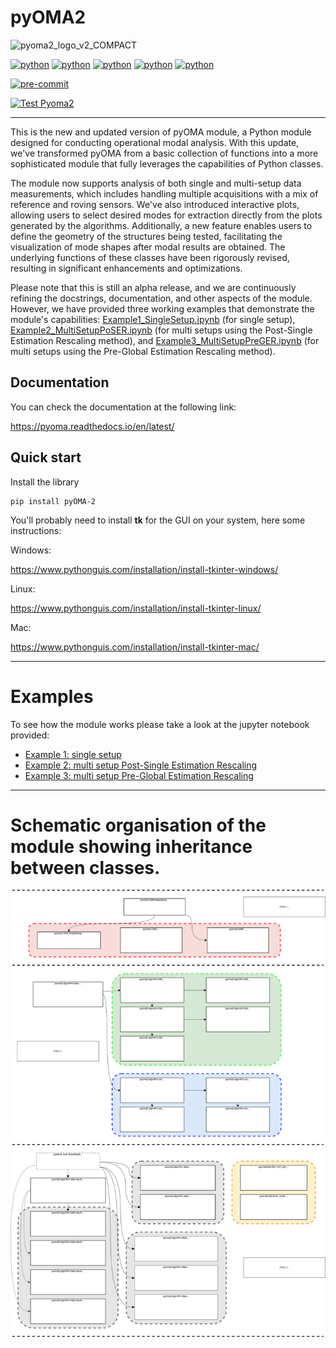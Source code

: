 # pyOMA2
![pyoma2_logo_v2_COMPACT](https://github.com/dagghe/pyOMA2/assets/64746269/aa19bc05-d452-4749-a404-b702e6fe685d)

[![python](https://img.shields.io/badge/Python-3.8-3776AB.svg?style=flat&logo=python&logoColor=white)](https://www.python.org)
[![python](https://img.shields.io/badge/Python-3.9-3776AB.svg?style=flat&logo=python&logoColor=white)](https://www.python.org)
[![python](https://img.shields.io/badge/Python-3.10-3776AB.svg?style=flat&logo=python&logoColor=white)](https://www.python.org)
[![python](https://img.shields.io/badge/Python-3.11-3776AB.svg?style=flat&logo=python&logoColor=white)](https://www.python.org)
[![python](https://img.shields.io/badge/Python-3.12-3776AB.svg?style=flat&logo=python&logoColor=white)](https://www.python.org)

[![pre-commit](https://img.shields.io/badge/pre--commit-enabled-brightgreen?logo=pre-commit&logoColor=white)](https://github.com/pre-commit/pre-commit)

[![Test Pyoma2](https://github.com/dagghe/pyOMA2/actions/workflows/main.yml/badge.svg?branch=main&event=push)](https://github.com/dagghe/pyOMA2/actions/workflows/main.yml)


_______________________

This is the new and updated version of pyOMA module, a Python module designed for conducting operational modal analysis.
With this update, we've transformed pyOMA from a basic collection of functions into a more sophisticated module that fully leverages the capabilities of Python classes.

The module now supports analysis of both single and multi-setup data measurements, which includes handling multiple acquisitions with a mix of reference and roving sensors. We've also introduced interactive plots, allowing users to select desired modes for extraction directly from the plots generated by the algorithms. Additionally, a new feature enables users to define the geometry of the structures being tested, facilitating the visualization of mode shapes after modal results are obtained. The underlying functions of these classes have been rigorously revised, resulting in significant enhancements and optimizations.

Please note that this is still an alpha release, and we are continuously refining the docstrings, documentation, and other aspects of the module. However, we have provided three working examples that demonstrate the module's capabilities: [Example1_SingleSetup.ipynb](docs/Example1_SingleSetup.ipynb) (for single setup), [Example2_MultiSetupPoSER.ipynb](docs/Example2_MultiSetupPoSER.ipynb) (for multi setups using the Post-Single Estimation Rescaling method), and [Example3_MultiSetupPreGER.ipynb](docs/Example3_MultiSetupPreGER.ipynb) (for multi setups using the Pre-Global Estimation Rescaling method).

## Documentation

You can check the documentation at the following link:

https://pyoma.readthedocs.io/en/latest/

## Quick start

Install the library

```shell
pip install pyOMA-2
```

You'll probably need to install **tk** for the GUI on your system, here some instructions:

Windows:

https://www.pythonguis.com/installation/install-tkinter-windows/


Linux:

https://www.pythonguis.com/installation/install-tkinter-linux/

Mac:

https://www.pythonguis.com/installation/install-tkinter-mac/

____

# Examples
To see how the module works please take a look at the jupyter notebook provided:

- [Example 1: single setup](Examples/Example1_SingleSetup.ipynb)
- [Example 2: multi setup Post-Single Estimation Rescaling](Examples/Example2_MultiSetupPoSER.ipynb)
- [Example 3: multi setup Pre-Global Estimation Rescaling](Examples/Example3_MultiSetupPreGER.ipynb)

____

# Schematic organisation of the module showing inheritance between classes.

![](docs/img/info.svg "")
